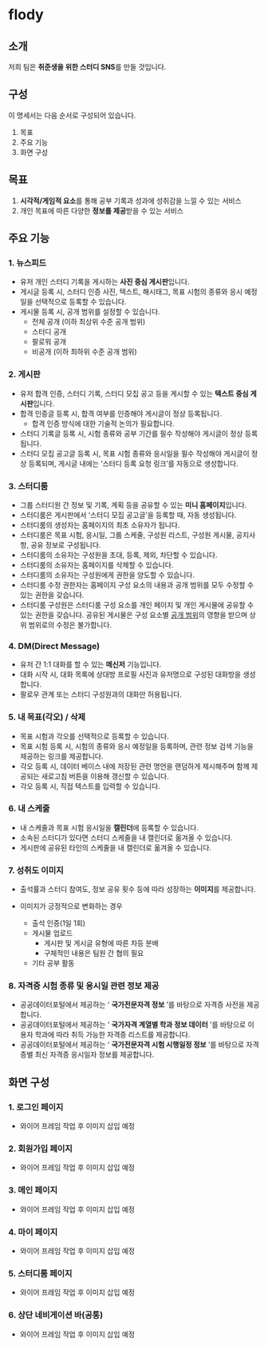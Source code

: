 # flody

## 소개

저희 팀은 **취준생을 위한 스터디 SNS**를 만들 것입니다.

## 구성

이 명세서는 다음 순서로 구성되어 있습니다.

1. 목표
2. 주요 기능
3. 화면 구성

## 목표

1. **시각적/게임적 요소**를 통해 공부 기록과 성과에 성취감을 느낄 수 있는 서비스
2. 개인 목표에 따른 다양한 **정보를 제공**받을 수 있는 서비스

## 주요 기능

### 1. 뉴스피드

* 유저 개인 스터디 기록을 게시하는 **사진 중심 게시판**입니다.
* 게시글 등록 시, 스터디 인증 사진, 텍스트, 해시태그, 목표 시험의 종류와 응시 예정일을 선택적으로 등록할 수 있습니다.
* 게시물 등록 시, 공개 범위를 설정할 수 있습니다.
  * 전체 공개 (이하 최상위 수준 공개 범위)
  * 스터디 공개
  * 팔로워 공개
  * 비공개 (이하 최하위 수준 공개 범위)

### 2. 게시판

* 유저 합격 인증, 스터디 기록, 스터디 모집 공고 등을 게시할 수 있는 **텍스트 중심 게시판**입니다.
* 합격 인증글 등록 시, 합격 여부를 인증해야 게시글이 정상 등록됩니다.
  * 합격 인증 방식에 대한 기술적 논의가 필요합니다.
* 스터디 기록글 등록 시, 시험 종류와 공부 기간를 필수 작성해야 게시글이 정상 등록됩니다.
* 스터디 모집 공고글 등록 시, 목표 시험 종류와 응시일을 필수 작성해야 게시글이 정상 등록되며, 게시글 내에는 ‘스터디 등록 요청 링크’를 자동으로 생성합니다.

### 3. 스터디룸

* 그룹 스터디원 간 정보 및 기록, 계획 등을 공유할 수 있는 **미니 홈페이지**입니다.
* 스터디룸은 게시판에서 ‘스터디 모집 공고글’을 등록할 때, 자동 생성됩니다.
* 스터디룸의 생성자는 홈페이지의 최초 소유자가 됩니다.
* 스터디룸은 목표 시험, 응시일, 그룹 스케줄, 구성원 리스트, 구성원 게시물, 공지사항, 공유 정보로 구성됩니다.
* 스터디룸의 소유자는 구성원을 초대, 등록, 제외, 차단할 수 있습니다.
* 스터디룸의 소유자는 홈페이지를 삭제할 수 있습니다.
* 스터디룸의 소유자는 구성원에게 권한을 양도할 수 있습니다.
* 스터디룸 수정 권한자는 홈페이지 구성 요소의 내용과 공개 범위를 모두 수정할 수 있는 권한을 갖습니다.
* 스터디룸 구성원은 스터디룸 구성 요소를 개인 페이지 및 개인 게시물에 공유할 수 있는 권한을 갖습니다. 공유된 게시물은 구성 요소별 [공개 범위](https://www.notion.so/3-4-76229a351219442f85fdcacc82915834?pvs=21)의 영향을 받으며 상위 범위로의 수정은 불가합니다.

### 4. DM(Direct Message)

* 유저 간 1:1 대화를 할 수 있는 **메신저** 기능입니다.
* 대화 시작 시, 대화 목록에 상대방 프로필 사진과 유저명으로 구성된 대화방을 생성합니다.
* 팔로우 관계 또는 스터디 구성원과의 대화만 허용됩니다.

### 5. 내 목표(각오) / 삭제

* 목표 시험과 각오를 선택적으로 등록할 수 있습니다.
* 목표 시험 등록 시, 시험의 종류와 응시 예정일을 등록하며, 관련 정보 검색 기능을 제공하는 링크를 제공합니다.
* 각오 등록 시, 데이터 베이스 내에 저장된 관련 명언을 랜덤하게 제시해주며 함께 제공되는 새로고침 버튼을 이용해 갱신할 수 있습니다.
* 각오 등록 시, 직접 텍스트를 입력할 수 있습니다.

### 6. 내 스케줄

* 내 스케줄과 목표 시험 응시일을 **캘린더**에 등록할 수 있습니다.
* 소속된 스터디가 있다면 스터디 스케줄을 내 캘린더로 옮겨올 수 있습니다.
* 게시판에 공유된 타인의 스케줄을 내 캘린더로 옮겨올 수 있습니다.

### 7. 성취도 이미지

* 출석률과 스터디 참여도, 정보 공유 횟수 등에 따라 성장하는 **이미지**를 제공합니다.
* 이미지가 긍정적으로 변화하는 경우

  * 출석 인증(1일 1회)
  * 게시물 업로드
    * 게시판 및 게시글 유형에 따른 차등 분배
    * 구체적인 내용은 팀원 간 협의 필요
  * 기타 공부 활동

### 8. 자격증 시험 종류 및 응시일 관련 정보 제공

* 공공데이터포털에서 제공하는 ‘ **국가전문자격 정보** ’를 바탕으로 자격증 사전을 제공합니다.
* 공공데이터포털에서 제공하는 ‘ **국가자격 계열별 학과 정보 데이터** ’를 바탕으로 이용자 학과에 따라 취득 가능한 자격증 리스트를 제공합니다.
* 공공데이터포털에서 제공하는 ‘ **국가전문자격 시험 시행일정 정보** ’를 바탕으로 자격증별 최신 자격증 응시일자 정보를 제공합니다.

## 화면 구성

### 1. 로그인 페이지

* 와이어 프레임 작업 후 이미지 삽입 예정

### 2. 회원가입 페이지

* 와이어 프레임 작업 후 이미지 삽입 예정

### 3. 메인 페이지

* 와이어 프레임 작업 후 이미지 삽입 예정

### 4. 마이 페이지

* 와이어 프레임 작업 후 이미지 삽입 예정

### 5. 스터디룸 페이지

* 와이어 프레임 작업 후 이미지 삽입 예정

### 6. 상단 네비게이션 바(공통)

* 와이어 프레임 작업 후 이미지 삽입 예정
